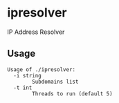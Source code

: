 # ipresolver
IP Address Resolver

## Usage
```
Usage of ./ipresolver:
  -i string
        Subdomains list
  -t int
        Threads to run (default 5)
```